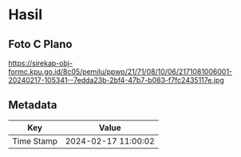 # Hasil

## Foto C Plano

https://sirekap-obj-formc.kpu.go.id/8c05/pemilu/ppwp/21/71/08/10/06/2171081006001-20240217-105341--7edda23b-2bf4-47b7-b083-f7fc2435117e.jpg


## Metadata

| Key        | Value               |
| ---------- | ------------------- |
| Time Stamp | 2024-02-17 11:00:02 |



